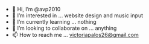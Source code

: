 - 👋 Hi, I’m @avp2010
- 👀 I’m interested in ... website design and music input 
- 🌱 I’m currently learning ... nothing
- 💞️ I’m looking to collaborate on ... anything 
- 📫 How to reach me ... victoriapalos26@gmail.com 

<!---
avp2010/avp2010 is a ✨ special ✨ repository because its `README.md` (this file) appears on your GitHub profile.
You can click the Preview link to take a look at your changes.
--->
